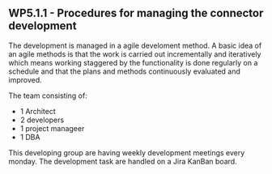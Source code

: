 ## WP5.1.1 - Procedures for managing the connector development

The development is managed in a agile develoment method. A basic idea of an agile methods is that the work is carried out incrementally and iteratively which means working staggered by the functionality is done regularly on a schedule and that the plans and methods continuously evaluated and improved.

The team consisting of:
* 1 Architect 
* 2 developers 
* 1 project manageer 
* 1 DBA 

This developing group are having weekly development meetings every monday. The development task are handled on a Jira KanBan board. 
